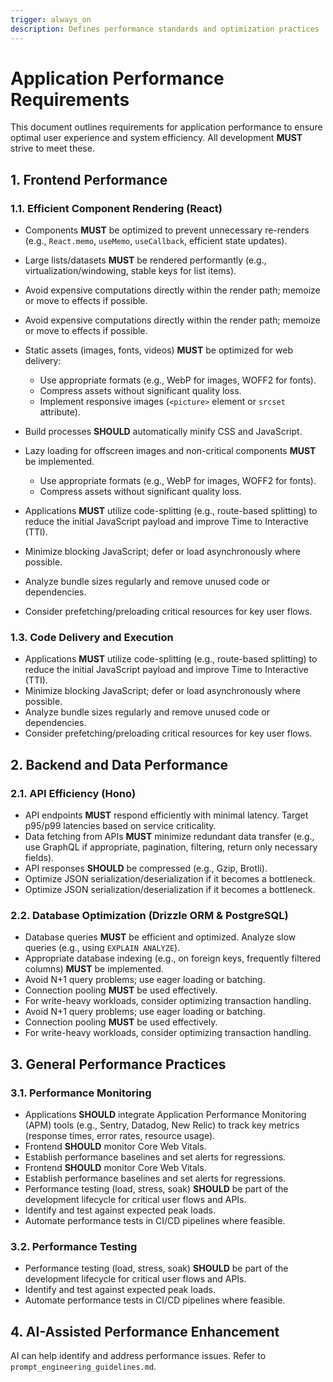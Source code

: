 ```yaml
---
trigger: always_on
description: Defines performance standards and optimization practices
---
```


# Application Performance Requirements

This document outlines requirements for application performance to ensure optimal user experience and system efficiency. All development **MUST** strive to meet these.

## 1. Frontend Performance

### 1.1. Efficient Component Rendering (React)
*   Components **MUST** be optimized to prevent unnecessary re-renders (e.g., `React.memo`, `useMemo`, `useCallback`, efficient state updates).
*   Large lists/datasets **MUST** be rendered performantly (e.g., virtualization/windowing, stable keys for list items).
*   Avoid expensive computations directly within the render path; memoize or move to effects if possible.
*   Avoid expensive computations directly within the render path; memoize or move to effects if possible.

*   Static assets (images, fonts, videos) **MUST** be optimized for web delivery:
    *   Use appropriate formats (e.g., WebP for images, WOFF2 for fonts).
    *   Compress assets without significant quality loss.
    *   Implement responsive images (`<picture>` element or `srcset` attribute).
*   Build processes **SHOULD** automatically minify CSS and JavaScript.
*   Lazy loading for offscreen images and non-critical components **MUST** be implemented.
    *   Use appropriate formats (e.g., WebP for images, WOFF2 for fonts).
    *   Compress assets without significant quality loss.
*   Applications **MUST** utilize code-splitting (e.g., route-based splitting) to reduce the initial JavaScript payload and improve Time to Interactive (TTI).
*   Minimize blocking JavaScript; defer or load asynchronously where possible.
*   Analyze bundle sizes regularly and remove unused code or dependencies.
*   Consider prefetching/preloading critical resources for key user flows.

### 1.3. Code Delivery and Execution
*   Applications **MUST** utilize code-splitting (e.g., route-based splitting) to reduce the initial JavaScript payload and improve Time to Interactive (TTI).
*   Minimize blocking JavaScript; defer or load asynchronously where possible.
*   Analyze bundle sizes regularly and remove unused code or dependencies.
*   Consider prefetching/preloading critical resources for key user flows.

## 2. Backend and Data Performance

### 2.1. API Efficiency (Hono)
*   API endpoints **MUST** respond efficiently with minimal latency. Target p95/p99 latencies based on service criticality.
*   Data fetching from APIs **MUST** minimize redundant data transfer (e.g., use GraphQL if appropriate, pagination, filtering, return only necessary fields).
*   API responses **SHOULD** be compressed (e.g., Gzip, Brotli).
*   Optimize JSON serialization/deserialization if it becomes a bottleneck.
*   Optimize JSON serialization/deserialization if it becomes a bottleneck.
### 2.2. Database Optimization (Drizzle ORM & PostgreSQL)
*   Database queries **MUST** be efficient and optimized. Analyze slow queries (e.g., using `EXPLAIN ANALYZE`).
*   Appropriate database indexing (e.g., on foreign keys, frequently filtered columns) **MUST** be implemented.
*   Avoid N+1 query problems; use eager loading or batching.
*   Connection pooling **MUST** be used effectively.
*   For write-heavy workloads, consider optimizing transaction handling.
*   Avoid N+1 query problems; use eager loading or batching.
*   Connection pooling **MUST** be used effectively.
*   For write-heavy workloads, consider optimizing transaction handling.

## 3. General Performance Practices

### 3.1. Performance Monitoring
*   Applications **SHOULD** integrate Application Performance Monitoring (APM) tools (e.g., Sentry, Datadog, New Relic) to track key metrics (response times, error rates, resource usage).
*   Frontend **SHOULD** monitor Core Web Vitals.
*   Establish performance baselines and set alerts for regressions.
*   Frontend **SHOULD** monitor Core Web Vitals.
*   Establish performance baselines and set alerts for regressions.
*   Performance testing (load, stress, soak) **SHOULD** be part of the development lifecycle for critical user flows and APIs.
*   Identify and test against expected peak loads.
*   Automate performance tests in CI/CD pipelines where feasible.
### 3.2. Performance Testing
*   Performance testing (load, stress, soak) **SHOULD** be part of the development lifecycle for critical user flows and APIs.
*   Identify and test against expected peak loads.
*   Automate performance tests in CI/CD pipelines where feasible.

## 4. AI-Assisted Performance Enhancement

AI can help identify and address performance issues. Refer to `prompt_engineering_guidelines.md`.
